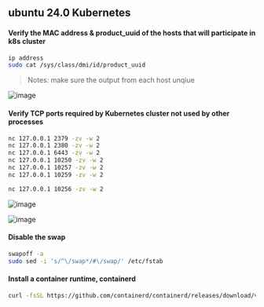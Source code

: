 ## ubuntu 24.0 Kubernetes
#### Verify the MAC address & product_uuid of the hosts that will participate in k8s cluster
```bash
ip address
sudo cat /sys/class/dmi/id/product_uuid
```
> Notes: make sure the output from each host unqiue

![image](https://github.com/user-attachments/assets/31330975-f457-4cac-be7b-49b2550ee4ed)



#### Verify TCP ports required by Kubernetes cluster not used by other processes
```bash
nc 127.0.0.1 2379 -zv -w 2
nc 127.0.0.1 2380 -zv -w 2
nc 127.0.0.1 6443 -zv -w 2
nc 127.0.0.1 10250 -zv -w 2
nc 127.0.0.1 10257 -zv -w 2
nc 127.0.0.1 10259 -zv -w 2

nc 127.0.0.1 10256 -zv -w 2
```
![image](https://github.com/user-attachments/assets/b23b5ee2-6d28-403f-bc83-322e965f8e68)

![image](https://github.com/user-attachments/assets/d348d2a4-a0be-4a24-ab20-92a3eb17e86f)


#### Disable the swap 
```bash
swapoff -a
sudo sed -i 's/^\/swap*/#\/swap/' /etc/fstab
```
#### Install a container runtime, containerd
```bash
curl -fsSL https://github.com/containerd/containerd/releases/download/v2.0.5/containerd-2.0.5-linux-amd64.tar.gz -o /tmp/containerd-2.0.5-linux-amd64.tar.gz






